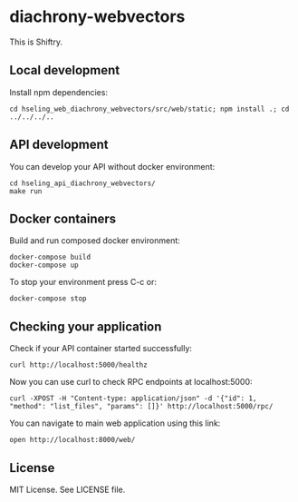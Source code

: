 # diachrony-webvectors

This is Shiftry.

## Local development

Install npm dependencies:

    cd hseling_web_diachrony_webvectors/src/web/static; npm install .; cd ../../../..

## API development

You can develop your API without docker environment:

    cd hseling_api_diachrony_webvectors/
    make run

## Docker containers

Build and run composed docker environment:

    docker-compose build
    docker-compose up
    
To stop your environment press C-c or:

    docker-compose stop

## Checking your application

Check if your API container started successfully:

    curl http://localhost:5000/healthz

Now you can use curl to check RPC endpoints at localhost:5000:

    curl -XPOST -H "Content-type: application/json" -d '{"id": 1, "method": "list_files", "params": []}' http://localhost:5000/rpc/

You can navigate to main web application using this link:

    open http://localhost:8000/web/

## License

MIT License. See LICENSE file.
